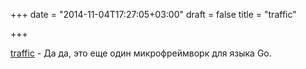 +++
date = "2014-11-04T17:27:05+03:00"
draft = false
title = "traffic"

+++

<p><a href="https://github.com/pilu/traffic">traffic</a>&nbsp;- Да да, это еще один микрофреймворк для языка Go.</p>


